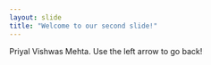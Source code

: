 ```yaml
---
layout: slide
title: "Welcome to our second slide!"
---
```

Priyal Vishwas Mehta.
Use the left arrow to go back!
